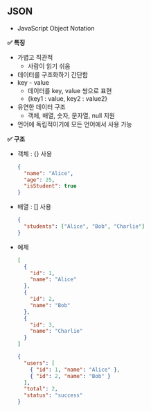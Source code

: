 ## JSON

- JavaScript Object Notation

**✅ 특징**

- 가볍고 직관적
  - 사람이 읽기 쉬움
- 데이터를 구조화하기 간단함
- key - value
  - 데이터를 key, value 쌍으로 표현
  - {key1 : value, key2 : value2}
- 유연한 데이터 구조
  - 객체, 배열, 숫자, 문자열, null 지원
- 언어에 독립적이기에 모든 언어에서 사용 가능

**✅ 구조**

- 객체 : {} 사용
  ```json
  {
    "name": "Alice",
    "age": 25,
    "isStudent": true
  }
  ```
- 배열 : [] 사용
  ```json
  {
    "students": ["Alice", "Bob", "Charlie"]
  }
  ```
- 예제
  ```json
  [
    {
      "id": 1,
      "name": "Alice"
    },
    {
      "id": 2,
      "name": "Bob"
    },
    {
      "id": 3,
      "name": "Charlie"
    }
  ]
  ```
  ```json
  {
    "users": [
      { "id": 1, "name": "Alice" },
      { "id": 2, "name": "Bob" }
    ],
    "total": 2,
    "status": "success"
  }
  ```
